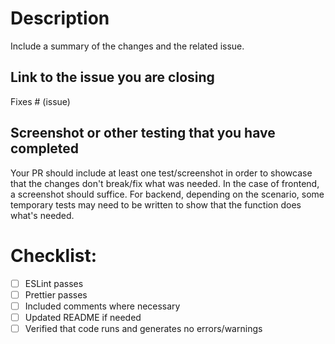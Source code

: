 # Description

Include a summary of the changes and the related issue.

## Link to the issue you are closing

Fixes # (issue)

## Screenshot or other testing that you have completed

Your PR should include at least one test/screenshot in order to showcase that the changes don't break/fix what was needed. In the case of frontend, a screenshot should suffice. For backend, depending on the scenario, some temporary tests may need to be written to show that the function does what's needed.

# Checklist:

- [ ] ESLint passes
- [ ] Prettier passes
- [ ] Included comments where necessary
- [ ] Updated README if needed
- [ ] Verified that code runs and generates no errors/warnings
